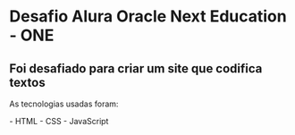 <h1>Desafio Alura Oracle Next Education - ONE</h1>

<h2>Foi desafiado para criar um site que codifica textos</h2>

<p>As tecnologias usadas foram: </p>
- HTML
- CSS
- JavaScript
